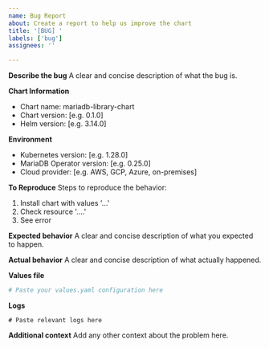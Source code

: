 ```yaml
---
name: Bug Report
about: Create a report to help us improve the chart
title: '[BUG] '
labels: ['bug']
assignees: ''

---
```


**Describe the bug**
A clear and concise description of what the bug is.

**Chart Information**
- Chart name: mariadb-library-chart
- Chart version: [e.g. 0.1.0]
- Helm version: [e.g. 3.14.0]

**Environment**
- Kubernetes version: [e.g. 1.28.0]
- MariaDB Operator version: [e.g. 0.25.0]
- Cloud provider: [e.g. AWS, GCP, Azure, on-premises]

**To Reproduce**
Steps to reproduce the behavior:
1. Install chart with values '...'
2. Check resource '....'
3. See error

**Expected behavior**
A clear and concise description of what you expected to happen.

**Actual behavior**
A clear and concise description of what actually happened.

**Values file**
```yaml
# Paste your values.yaml configuration here
```

**Logs**
```
# Paste relevant logs here
```

**Additional context**
Add any other context about the problem here.
